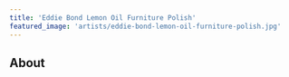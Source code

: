 ```yaml
---
title: 'Eddie Bond Lemon Oil Furniture Polish'
featured_image: 'artists/eddie-bond-lemon-oil-furniture-polish.jpg'
---
```


## About


